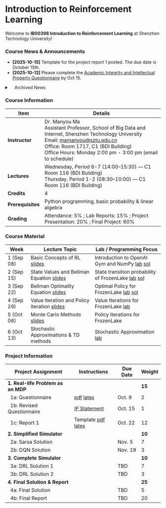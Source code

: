 #  Introduction to Reinforcement Learning

Welcome to **IB00398 Introduction to Reinforcement Learning** at Shenzhen Technology University!  

### Course News & Announcements
- **[2025-10-15]** Template for the project report 1 posted. The due date is October 15th. <br>
- **[2025-10-12]** Please complete the [Academic Integrity and Intellectual Property Questionnaire](https://github.com/manyouma/DRL_sztu/blob/main/project_guide/IW_IP.pdf) by Oct 15.  <br>



<details>
<summary>&nbsp;&nbsp;&nbsp;&nbsp;Archived News</summary>
    - **[2025-10-11]** All future lecture are moved to C-1-116 (BDI Building). <br>
    - **[2025-10-10]** There will be a make-up lecture on Oct. 11th (Saturday). <br>
    - **[2025-09-26]** Project 1a posted. The due date is Oct. 9th. <br>
    - **[2025-09-24]** Lab 2 solutions posted. <br>
    - **[2025-09-23]** Lecture on September 24 is cancelled due to the typhoon landing. Stay safe everyone! <br>
    - **[2025-09-18]** Lab 1 solutions posted. <br>
    - **[2025-09-17]** Course GitHub repo opened. <br>

</details>

### Course Information 

| **Item**          | **Details** |
|-------------------|-------------|
| **Instructor**    | Dr. Manyou Ma <br> Assistant Professor, School of Big Data and Internet, Shenzhen Technology University <br> Email: [mamanyou@sztu.edu.cn](mailto:mamanyou@sztu.edu.cn) <br> Office: Room 1717, C1 (BDI Building) <br> Office Hours: Monday 2:00 pm - 3:00 pm (email to schedule) |
| **Lectures**      | Wednesday, Period 6-7 (14:00–15:30) — C1 Room 116 (BDI Building)  <br> Thursday, Period 1-2 (08:30–10:00) — C1 Room 116 (BDI Building) |
| **Credits**       | 4 |
| **Prerequisites** | Python programming, basic probability & linear algebra |
| **Grading**       | Attendance: 5% ; Lab Reports: 15% ; Project Presentation: 20% ; Final Project: 60% |


### Course Material 
| Week | Lecture Topic | Lab / Programming Focus |
|--------|------------------|------------------------|
| 1 (Sep 08)| Basic Concepts of RL [slides](https://github.com/MathFoundationRL/Book-Mathematical-Foundation-of-Reinforcement-Learning/blob/main/Lecture%20slides/slidesContinuouslyUpdated/L1-Basic%20concepts.pdf) |  Introduction to OpenAI Gym and NumPy [lab](https://github.com/manyouma/DRL_sztu/blob/main/labs/Lab01_frozenLake_intro.ipynb) [sol](https://github.com/manyouma/DRL_sztu/blob/main/labs/Lab01_frozenLake_intro_ans.ipynb)|
| 2 (Sep 15)| State Values and Bellman Equation [slides](https://github.com/MathFoundationRL/Book-Mathematical-Foundation-of-Reinforcement-Learning/blob/main/Lecture%20slides/slidesContinuouslyUpdated/L2-Bellman%20equation.pdf) | State transition probability of FrozenLake [lab](https://github.com/manyouma/DRL_sztu/blob/main/labs/Lab02_frozenLake_MDP.ipynb) [sol](https://github.com/manyouma/DRL_sztu/blob/main/labs/Lab02_frozenLake_MDP_sol.ipynb)|
| 3 (Sep 22)| Bellman Optimality Equation [slides](https://github.com/MathFoundationRL/Book-Mathematical-Foundation-of-Reinforcement-Learning/blob/main/Lecture%20slides/slidesContinuouslyUpdated/L3-Bellman%20optimality%20equation.pdf) | Optimal Policy for FrozenLake [lab](https://github.com/manyouma/DRL_sztu/blob/main/labs/Lab03_frozenLake_optimal.ipynb) [sol](https://github.com/manyouma/DRL_sztu/blob/main/labs/Lab03_frozenLake_optimal_sol.ipynb)|
| 4 (Sep 29)| Value Iteration and Policy Iteration [slides](https://github.com/MathFoundationRL/Book-Mathematical-Foundation-of-Reinforcement-Learning/blob/main/Lecture%20slides/slidesContinuouslyUpdated/L4-Value%20iteration%20and%20policy%20iteration.pdf) | Value Iterations for FrozenLake [lab](https://github.com/manyouma/DRL_sztu/blob/main/labs/Lab04_frozenLake_VI_PI.ipynb)|
| 5 (Oct 06)| Monte Carlo Methods [slides](https://github.com/MathFoundationRL/Book-Mathematical-Foundation-of-Reinforcement-Learning/blob/main/Lecture%20slides/slidesContinuouslyUpdated/L5-Monte%20Carlo%20methods.pdf) | Policy Iterations for FrozenLake|
| 6 (Oct 13)| Stochastic Approximations & TD methods | Stochastic Approximation [lab](https://github.com/manyouma/DRL_sztu/blob/main/labs/Lab06_StochasticApproximation.ipynb) |



### Project Information
| Project Assignment | Instructions | Due Date | Weight |
|--------------------|-------------|----------|--------|
| **1. Real-life Problem as an MDP** | |  | **15** |
| &nbsp;&nbsp;1a: Questionnaire|  [pdf](https://github.com/manyouma/DRL_sztu/blob/main/project_guide/instr_project01a.pdf) [latex](https://github.com/manyouma/DRL_sztu/blob/main/project_guide/version01.tex) | Oct. 9  | 2 |
| &nbsp;&nbsp;1b: Revised Questionnaire | [IP Statement](https://github.com/manyouma/DRL_sztu/blob/main/project_guide/IW_IP.pdf) | Oct. 15 | 1 |
| &nbsp;&nbsp;1c: Report 1       | Template [pdf](https://github.com/manyouma/DRL_sztu/blob/main/project_guide/report1.pdf) [latex](https://github.com/manyouma/DRL_sztu/blob/main/project_guide/template.zip) | Oct. 22  | 12 |
| **2. Simplified Simulator**    | |  |  **10** |
| &nbsp;&nbsp;2a: Sarsa Solution | | Nov. 5   | 7 |
| &nbsp;&nbsp;2b: DQN Solution   | | Nov. 19  | 3 |
| **3. Complete Simulalor**      | |  | **10** |
| &nbsp;&nbsp;3a: DRL Solution 1 | | TBD   | 7 |
| &nbsp;&nbsp;3b: DRL Solution 2 | | TBD  | 3 |
| **4. Final Solution & Report** | |  | **25** |
| &nbsp;&nbsp;4a: Final Solution | | TBD  | 5  |
| &nbsp;&nbsp;4b: Final Report   | | TBD  | 20 |